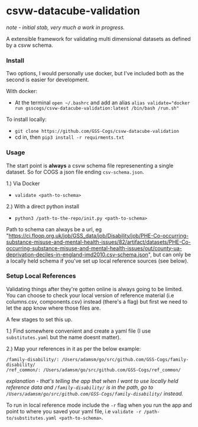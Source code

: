 # csvw-datacube-validation

_note - initial stab, very much a work in progress._

A extensible framework for validating multi dimensional datasets as defined by a csvw schema.

### Install

Two options, I would personally use docker, but I've included both as the second is easier for development.

With docker:
- At the terminal `open ~/.bashrc` and add an alias `alias validate="docker run gsscogs/csvw-datacube-validation:latest /bin/bash /run.sh"`


To install locally:
-  `git clone https://github.com/GSS-Cogs/csvw-datacube-validation`
- cd in, then `pip3 install -r requirments.txt`


### Usage

The start point is **always** a csvw schema file represenenting a single dataset. So for COGS a json file ending `csv-schema.json`.

1.) Via Docker
- `validate <path-to-schema>`

2.) With a direct python install
- `python3 /path-to-the-repo/init.py <path-to-schema>`  
  
Path to schema can always be a url, eg "https://ci.floop.org.uk/job/GSS_data/job/Disability/job/PHE-Co-occurring-substance-misuse-and-mental-health-issues/82/artifact/datasets/PHE-Co-occurring-substance-misuse-and-mental-health-issues/out/county-ua-deprivation-deciles-in-england-imd2010.csv-schema.json", but can only be a locally held schema if you've set up local reference sources (see below).


### Setup Local References

Validating things after they're gotten online is always going to be limited. You can choose to check your local version
of reference material (i.e columns.csv, components.csv) instead (there's a flag) but first we need to let the app know where those files are.

A few stages to set this up.

1.) Find somewhere convenient and create a yaml file (I use `substitutes.yaml` but the name doesnt matter).

2.) Map your references in it as per the below example:

```
/family-disability/: /Users/adamsm/go/src/github.com/GSS-Cogs/family-disability/
/ref_common/: /Users/adamsm/go/src/github.com/GSS-Cogs/ref_common/
```
*explanation - that's telling the app that when I want to use locally held reference data and
`/family-disability/` is in the path, go to `/Users/adamsm/go/src/github.com/GSS-Cogs/family-disability/` instead.*

To run in local reference mode include the `-r` flag when you run the app and point to where you saved your yaml file, i.e `validate -r /path-to/substitutes.yaml <path-to-schema>`.
